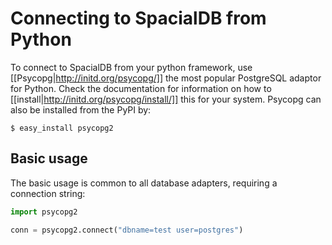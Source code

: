 # Connecting to SpacialDB from Python

To connect to SpacialDB from your python framework, use [[Psycopg|http://initd.org/psycopg/]] the most popular PostgreSQL adaptor for Python. Check the documentation for information on how to [[install|http://initd.org/psycopg/install/]] this for your system. Psycopg can also be installed from the PyPI by:

```console
$ easy_install psycopg2
```

## Basic usage

The basic usage is common to all database adapters, requiring a connection string:

```python
import psycopg2

conn = psycopg2.connect("dbname=test user=postgres")
```

